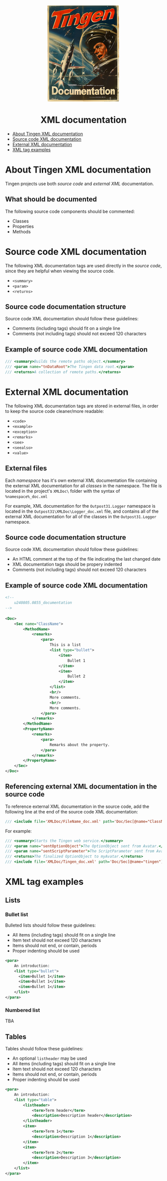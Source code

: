 <!--
  u240805_work-in-progress
-->

<div align="center">

  ![logo](../.github/Images/Logos/TingenDocumentation-232x308.png)

  <h1>
    XML documentation
  </h1>

</div>

- [About Tingen XML documentation](#about-tingen-xml-documentation)
- [Source code XML documentation](#source-code-xml-documentation)
- [External XML documentation](#external-xml-documentation)
- [XML tag examples](#xml-tag-examples)

# About Tingen XML documentation

Tingen projects use both *source code* and *external XML* documentation.

## What should be documented <!-- omit in toc -->

The following source code components should be commented:

- Classes
- Properties
- Methods

# Source code XML documentation

The following XML documentation tags are used directly in the *source code*, since they are helpful when viewing the source code.

- `<summary>`
- `<param>`
- `<returns>`

## Source code documentation structure <!-- omit in toc -->

Source code XML documentation should follow these guidelines:

- Comments (including tags) should fit on a single line
- Comments (not including tags) should not exceed 120 characters

## Example of source code XML documentation <!-- omit in toc -->

```csharp
/// <summary>Builds the remote paths object.</summary>
/// <param name="tnDataRoot">The Tingen data root.</param>
/// <returns>A collection of remote paths.</returns>
```

# External XML documentation

The following XML documentation tags are stored in external files, in order to keep the source code cleaner/more readable:

- `<code>`
- `<example>`
- `<exception>`
- `<remarks>`
- `<see>`
- `<seealso>`
- `<value>`

## External files <!-- omit in toc -->

Each *namespace* has it's own external XML documentation file containing the external XML documentation for all *classes* in the namespace. The file is located in the project's `XMLDoc\` folder with the syntax of `%namespace%_doc.xml`

For example, XML documentation for the `Outpost31.Logger` namespace is located in the `Outpost31\XMLDoc\Logger_doc.xml` file, and contains all of the external XML documentation for all of the classes in the `Outpost31.Logger` namespace.

## Source code documentation structure <!-- omit in toc -->

Source code XML documentation should follow these guidelines:

- An HTML comment at the top of the file indicating the last changed date
- XML documentation tags should be propery indented
- Comments (not including tags) should not exceed 120 characters

## Example of source code XML documentation <!-- omit in toc -->

```xml
<!--
    u240805.0855_documentation
-->

<Doc>
    <Sec name="ClassName">
        <MethodName>
            <remarks>
                <para>
                    This is a list
                    <list type="bullet">
                        <item>
                            Bullet 1
                        </item>
                        <item>
                            Bullet 2
                        </item>
                    </list>
                    <br/>
                    More comments.
                    <br/>
                    More comments.
                </para>
            </remarks>
        </MethodName>
        <PropertyName>
            <remarks>
                <para>
                    Remarks about the property.
                </para>
            </remarks>
        </PropertyName>
    </Sec>
</Doc>
```

## Referencing external XML documentation in the source code <!-- omit in toc -->

To reference external XML documentation in the source code, add the following line at the end of the source code XML documentation:

```csharp
/// <include file='XMLDoc/FileName_doc.xml' path='Doc/Sec[@name="ClassName"]/MethodName/*'/>
```

For example:

```csharp
/// <summary>Starts the Tingen web service.</summary>
/// <param name="sentOptionObject">The OptionObject sent from Avatar.</param>
/// <param name="sentScriptParameter">The ScriptParameter sent from Avatar.</param>
/// <returns>The finalized OptionObject to myAvatar.</returns>
/// <include file='XMLDoc/Tingen_doc.xml' path='Doc/Sec[@name="tingen"]/RunScript/*'/>
```

# XML tag examples

## Lists <!-- omit in toc -->

### Bullet list <!-- omit in toc -->

Bulleted lists should follow these guidelines:

- All items (including tags) should fit on a single line
- Item text should not exceed 120 characters
- Items should not end, or contain, periods
- Proper indenting should be used

```xml
<para>
    An introduction:
    <list type="bullet">
      <item>Bullet 1</item>
      <item>Bullet 1</item>
      <item>Bullet 1</item>
    </list>
</para>
```

### Numbered list <!-- omit in toc -->

TBA

## Tables <!-- omit in toc -->

Tables should follow these guidelines:

- An optional `listheader` may be used
- All items (including tags) should fit on a single line
- Item text should not exceed 120 characters
- Items should not end, or contain, periods
- Proper indenting should be used

```xml
<para>
    An introduction:
    <list type="table">
        <listheader>
            <term>Term header</term>
            <description>Description header</description>
        </listheader>
        <item>
            <term>Term 1</term>
            <description>Description 1</description>
        </item>
        <item>
            <term>Term 2</term>
            <description>Description 3</description>
        </item>
    </list>
</para>
```
